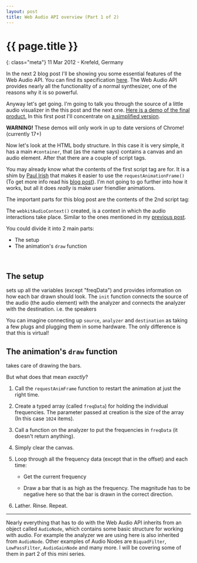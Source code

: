 ```yaml
---
layout: post
title: Web Audio API overview (Part 1 of 2)
---
```


# {{ page.title }}

{: class="meta"} 11 Mar 2012 - Krefeld, Germany

In the next 2 blog post I'll be showing you some essential features of the Web Audio API. You can find its specification [here](https://dvcs.w3.org/hg/audio/raw-file/tip/webaudio/specification.html).
The Web Audio API provides nearly all the functionality of a normal synthesizer, one of the reasons why it is so powerful.

Anyway let's get going. I'm going to talk you through the source of a little audio visualizer in the this post and the next one. [Here is a demo of the final product.](/demos/web-audio-api/web-audio-overview-part2.html)
In this first post I'll concentrate on [a simplified version](/demos/web-audio-api/web-audio-overview-part1.html).

__WARNING!__ These demos will only work in up to date versions of Chrome! (currently 17+)

Now let's look at the HTML body structure. In this case it is very simple, it has a main <code>#container</code>, that (as the name says) contains a canvas and an audio element. After that there are a couple of script tags. 

<script src="https://gist.github.com/2015620.js?file=body.html">
</script>

You may already know what the contents of the first script tag are for.
It is a shim by [Paul Irish](http://paulirish.com) that makes it easier to use the <code>requestAnimationFrame()</code> (To get more info read his [blog post](http://paulirish.com/2011/requestanimationframe-for-smart-animating/)). I'm not going to go further into how it works, but all it does *really* is make user friendlier animations.

The important parts for this blog post are the contents of the 2nd script tag:

<script src="https://gist.github.com/2015620.js?file=main.js">
</script>

The <code>webkitAudioContext()</code> created, is a context in which the audio interactions take place. Similar to the ones mentioned in my [previous post](/blog/2012/01/08/exploring-the-v8-js-engine-part-2/).

You could divide it into 2 main parts:
-	The setup
-	The animation's <code>draw</code> function

<br />

## The setup

sets up all the variables (except "freqData") and provides information on how each bar drawn should look.
The <code>init</code> function connects the source of the audio (the audio element) with the analyzer and connects the analyzer with the destination. i.e. the speakers

You can imagine connecting up <code>source</code>, <code>analyzer</code> and <code>destination</code> as taking a few plugs and plugging them in some hardware.
The only difference is that this is virtual!


## The animation's <code>draw</code> function
takes care of drawing the bars.


But what does that mean *exactly*?

1.	Call the <code>requestAnimFrame</code> function to restart the animation at just the right time.

2.	Create a typed array (called <code>freqData</code>) for holding the individual frequencies.
The parameter passed at creation is the size of the array (In this case <code>1024</code> items).

3.	Call a function on the analyzer to put the frequencies in <code>freqData</code> (it doesn't return anything). 

4.	Simply clear the canvas.

5.	Loop through all the frequency data (except that in the offset) and each time:
	
	-	Get the current frequency

	-	Draw a bar that is as high as the frequency. The magnitude has to be negative here so that the bar is drawn in the correct direction.

6. Lather. Rinse. Repeat.

-----

Nearly everything that has to do with the Web Audio API inherits from an object called <code>AudioNode</code>, which contains some basic structure for working with audio.
For example the analyzer we are using here is also inherited from <code>AudioNode</code>. Other examples of Audio Nodes are <code>BiquadFilter</code>, <code>LowPassFilter</code>, <code>AudioGainNode</code> and many more. I will be covering some of them in part 2 of this mini series.



